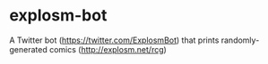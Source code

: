 # explosm-bot
A Twitter bot (https://twitter.com/ExplosmBot) that prints randomly-generated comics (http://explosm.net/rcg)
